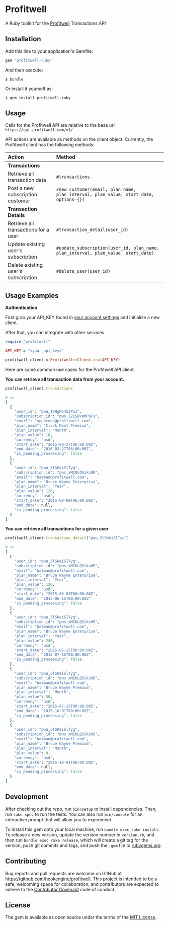 # Profitwell

A Ruby toolkit for the [Profitwell](http://home.profitwell.com/) Transactions API

## Installation

Add this line to your application's Gemfile:

```ruby
gem 'profitwell-ruby'
```

And then execute:

    $ bundle

Or install it yourself as:

    $ gem install profitwell-ruby

## Usage

Calls for the Profitwell API are relative to the base url
`https://api.profitwell.com/v1/`

API actions are available as methods on the client object. Currently, the
Profitwell client has the following methods:

| Action               	               | Method             					                                                    |
|:-------------------------------------|:---------------------------------------------------------------------------------|
| **Transactions**                     |                        					                                                |
| Retrieve all transaction data        | `#transactions`                                                                  |
| Post a new subscription customer     | `#new_customer(email, plan_name, plan_interval, plan_value, start_date, options={})` |
| **Transaction Details**              |
| Retrieve all transactions for a user | `#transaction_detail(user_id)`                                                   |
| Update existing user's subscription  | `#update_subscription(user_id, plan_name, plan_interval, plan_value, start_date)`|
| Delete existing user's subscription  | `#delete_user(user_id)`                                                          |

## Usage Examples

**Authentication**

First grab your API_KEY found in [your account settings](https://www.profitwell.com/app/account/integrations) and initialize a new client.

After that, you can integrate with other services.

```ruby
require "profitwell"

API_KEY = "<your_api_key>"

profitwell_client = Profitwell::Client.new(API_KEY)
```

Here are some common use cases for the Profitwell API client.

**You can retrieve all transaction data from your account.**

```ruby
profitwell_client.transactions

# =>
[
  {
    "user_id": "pwu_1OHgWo45JPuI",
    "subscription_id": "pws_J2ISBvWMP6Fs",
    "email": "superman@profitwell.com",
    "plan_name": "Clark Kent Premium",
    "plan_interval": "Month",
    "plan_value": 10,
    "currency": "usd",
    "start_date": "2015-08-27T06:00:00Z",
    "end_date": "2016-03-27T06:00:00Z",
    "is_pending_processing": false
  },
  {
    "user_id": "pwu_3lSKeiSlTyq",
    "subscription_id": "pws_xMIOLQ5iks8R",
    "email": "batman@profitwell.com",
    "plan_name": "Bruce Wayne Enterprise",
    "plan_interval": "Year",
    "plan_value": 120,
    "currency": "usd",
    "start_date": "2015-08-09T06:00:00Z",
    "end_date": null,
    "is_pending_processing": false
  }
]
```

**You can retrieve all transactions for a given user**

```ruby
profitwell_client.transaction_detail("pwu_3lSKeiSlTyq")

# =>
[
  {
    "user_id": "pwu_3lSKeiSlTyq",
    "subscription_id": "pws_xMIOLQ5iks8R",
    "email": "batman@profitwell.com",
    "plan_name": "Bruce Wayne Enterprise",
    "plan_interval": "Year",
    "plan_value": 120,
    "currency": "usd",
    "start_date": "2015-06-01T00:00:00Z",
    "end_date": "2015-06-15T00:00:00Z"
    "is_pending_processing": false
  },
  {
    "user_id": "pwu_3lSKeiSlTyq",
    "subscription_id": "pws_xMIOLQ5iks8R",
    "email": "batman@profitwell.com",
    "plan_name": "Bruce Wayne Enterprise",
    "plan_interval": "Year",
    "plan_value": 240,
    "currency": "usd",
    "start_date": "2015-06-15T00:00:00Z",
    "end_date": "2015-07-15T00:00:00Z",
    "is_pending_processing": false
  },
  {
    "user_id": "pwu_3lSKeiSlTyq",
    "subscription_id": "pws_xMIOLQ5iks8R",
    "email": "batman@profitwell.com",
    "plan_name": "Bruce Wayne Premium",
    "plan_interval": "Month",
    "plan_value": 50,
    "currency": "usd",
    "start_date": "2015-07-15T00:00:00Z",
    "end_date": "2015-10-01T00:00:00Z",
    "is_pending_processing": false
  },
  {
    "user_id": "pwu_3lSKeiSlTyq",
    "subscription_id": "pws_xMIOLQ5iks8R",
    "email": "batman@profitwell.com",
    "plan_name": "Bruce Wayne Premium",
    "plan_interval": "Month",
    "plan_value": 0,
    "currency": "usd",
    "start_date": "2015-10-01T00:00:00Z",
    "end_date": null,
    "is_pending_processing": false
  }
]
```

## Development

After checking out the repo, run `bin/setup` to install dependencies. Then, run `rake spec` to run the tests. You can also run `bin/console` for an interactive prompt that will allow you to experiment.

To install this gem onto your local machine, run `bundle exec rake install`. To release a new version, update the version number in `version.rb`, and then run `bundle exec rake release`, which will create a git tag for the version, push git commits and tags, and push the `.gem` file to [rubygems.org](https://rubygems.org).

## Contributing

Bug reports and pull requests are welcome on GitHub at https://github.com/hookengine/profitwell. This project is intended to be a safe, welcoming space for collaboration, and contributors are expected to adhere to the [Contributor Covenant](http://contributor-covenant.org) code of conduct.


## License

The gem is available as open source under the terms of the [MIT License](http://opensource.org/licenses/MIT).


